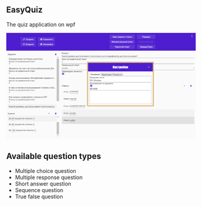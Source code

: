 ## EasyQuiz
The quiz application on wpf
	
![dsds Editor](https://github.com/suprot1ve/EasyQuiz/blob/master/editor.png)

## Available question types
- Multiple choice question
- Multiple response question
- Short answer question
- Sequence question
- True false question
